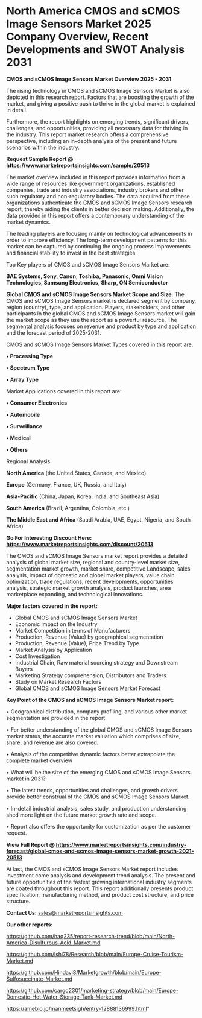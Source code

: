 # North America CMOS and sCMOS Image Sensors Market 2025 Company Overview, Recent Developments and SWOT Analysis 2031

<Strong> CMOS and sCMOS Image Sensors Market Overview 2025 - 2031</strong>

The rising technology in CMOS and sCMOS Image Sensors Market is also depicted in this research report. Factors that are boosting the growth of the market, and giving a positive push to thrive in the global market is explained in detail.

Furthermore, the report highlights on emerging trends, significant drivers, challenges, and opportunities, providing all necessary data for thriving in the industry. This report market research offers a comprehensive perspective, including an in-depth analysis of the present and future scenarios within the industry.

<strong>Request Sample Report @ <a href=https://www.marketreportsinsights.com/sample/20513>https://www.marketreportsinsights.com/sample/20513</a></strong>

The market overview included in this report provides information from a wide range of resources like government organizations, established companies, trade and industry associations, industry brokers and other such regulatory and non-regulatory bodies. The data acquired from these organizations authenticate the CMOS and sCMOS Image Sensors research report, thereby aiding the clients in better decision making. Additionally, the data provided in this report offers a contemporary understanding of the market dynamics.

The leading players are focusing mainly on technological advancements in order to improve efficiency. The long-term development patterns for this market can be captured by continuing the ongoing process improvements and financial stability to invest in the best strategies.

Top Key players of CMOS and sCMOS Image Sensors Market are:

<strong>BAE Systems, Sony, Canon, Toshiba, Panasonic, Omni Vision Technologies, Samsung Electronics, Sharp, ON Semiconductor</strong>

<strong><b>Global CMOS and sCMOS Image Sensors Market Scope and Size:</b></strong>
The CMOS and sCMOS Image Sensors market is declared segment by company, region (country), type, and application. Players, stakeholders, and other participants in the global CMOS and sCMOS Image Sensors market will gain the market scope as they use the report as a powerful resource. The segmental analysis focuses on revenue and product by type and application and the forecast period of 2025-2031.

CMOS and sCMOS Image Sensors Market Types covered in this report are:

<strong>• Processing Type

• Spectrum Type

• Array Type</strong>

Market Applications covered in this report are:

<strong>• Consumer Electronics

• Automobile

• Surveillance

• Medical

• Others</strong> 

Regional Analysis

<strong>North America</strong> (the United States, Canada, and Mexico)

<strong>Europe</strong> (Germany, France, UK, Russia, and Italy)

<strong>Asia-Pacific</strong> (China, Japan, Korea, India, and Southeast Asia)

<strong>South America</strong> (Brazil, Argentina, Colombia, etc.)

<strong>The Middle East and Africa</strong> (Saudi Arabia, UAE, Egypt, Nigeria, and South Africa)

<strong>Go For Interesting Discount Here: <a href=https://www.marketreportsinsights.com/discount/20513>https://www.marketreportsinsights.com/discount/20513</a></strong>

The CMOS and sCMOS Image Sensors market report provides a detailed analysis of global market size, regional and country-level market size, segmentation market growth, market share, competitive Landscape, sales analysis, impact of domestic and global market players, value chain optimization, trade regulations, recent developments, opportunities analysis, strategic market growth analysis, product launches, area marketplace expanding, and technological innovations.

<strong><b>Major factors covered in the report:</b></strong>
<ul>
  <li>Global CMOS and sCMOS Image Sensors Market </li>
  <li>Economic Impact on the Industry</li>
  <li>Market Competition in terms of Manufacturers</li>
  <li>Production, Revenue (Value) by geographical segmentation</li>
  <li>Production, Revenue (Value), Price Trend by Type</li>
  <li>Market Analysis by Application</li>
  <li>Cost Investigation</li>
  <li>Industrial Chain, Raw material sourcing strategy and Downstream Buyers</li>
  <li>Marketing Strategy comprehension, Distributors and Traders</li>
  <li>Study on Market Research Factors</li>
  <li>Global CMOS and sCMOS Image Sensors Market Forecast</li>
</ul>

<strong><b>Key Point of the CMOS and sCMOS Image Sensors Market report:</b></strong>

• Geographical distribution, company profiling, and various other market segmentation are provided in the report.

• For better understanding of the global CMOS and sCMOS Image Sensors market status, the accurate market valuation which comprises of size, share, and revenue are also covered.

• Analysis of the competitive dynamic factors better extrapolate the complete market overview

• What will be the size of the emerging CMOS and sCMOS Image Sensors market in 2031?

• The latest trends, opportunities and challenges, and growth drivers provide better construal of the CMOS and sCMOS Image Sensors Market.

• In-detail industrial analysis, sales study, and production understanding shed more light on the future market growth rate and scope.

• Report also offers the opportunity for customization as per the customer request.

<strong><b>View Full Report @ <a href=https://www.marketreportsinsights.com/industry-forecast/global-cmos-and-scmos-image-sensors-market-growth-2021-20513>https://www.marketreportsinsights.com/industry-forecast/global-cmos-and-scmos-image-sensors-market-growth-2021-20513</a></b></strong>


At last, the CMOS and sCMOS Image Sensors Market report includes investment come analysis and development trend analysis. The present and future opportunities of the fastest growing international industry segments are coated throughout this report. This report additionally presents product specification, manufacturing method, and product cost structure, and price structure.

<strong>Contact Us:</strong>
sales@marketreportsinsights.com

<strong>Our other reports:</strong>

<a href=https://github.com/haq235/report-research-trend/blob/main/North-America-Disulfurous-Acid-Market.md>https://github.com/haq235/report-research-trend/blob/main/North-America-Disulfurous-Acid-Market.md</a>

<a href=https://github.com/Ishi78/Research/blob/main/Europe-Cruise-Tourism-Market.md>https://github.com/Ishi78/Research/blob/main/Europe-Cruise-Tourism-Market.md</a>

<a href=https://github.com/Hindavi8/Marketgrowth/blob/main/Europe-Sulfosuccinate-Market.md>https://github.com/Hindavi8/Marketgrowth/blob/main/Europe-Sulfosuccinate-Market.md</a>

<a href=https://github.com/cargo2301/marketing-strategy/blob/main/Europe-Domestic-Hot-Water-Storage-Tank-Market.md>https://github.com/cargo2301/marketing-strategy/blob/main/Europe-Domestic-Hot-Water-Storage-Tank-Market.md</a>

<a href=https://ameblo.jp/manmeetsigh/entry-12888136999.html>https://ameblo.jp/manmeetsigh/entry-12888136999.html</a>"
